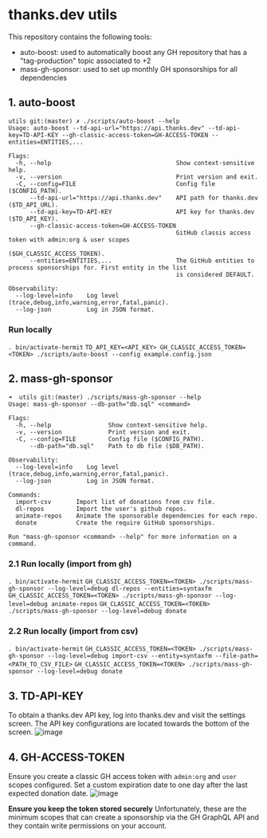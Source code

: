 # thanks.dev utils
This repository contains the following tools:
  - auto-boost: used to automatically boost any GH repository that has a "tag-production" topic associated to +2
  - mass-gh-sponsor: used to set up monthly GH sponsorships for all dependencies

## 1. auto-boost
```
utils git:(master) ✗ ./scripts/auto-boost --help
Usage: auto-boost --td-api-url="https://api.thanks.dev" --td-api-key=TD-API-KEY --gh-classic-access-token=GH-ACCESS-TOKEN --entities=ENTITIES,...

Flags:
  -h, --help                                   Show context-sensitive help.
  -v, --version                                Print version and exit.
  -C, --config=FILE                            Config file ($CONFIG_PATH).
      --td-api-url="https://api.thanks.dev"    API path for thanks.dev ($TD_API_URL).
      --td-api-key=TD-API-KEY                  API key for thanks.dev ($TD_API_KEY).
      --gh-classic-access-token=GH-ACCESS-TOKEN
                                               GitHub classis access token with admin:org & user scopes
                                               ($GH_CLASSIC_ACCESS_TOKEN).
      --entities=ENTITIES,...                  The GitHub entities to process sponsorships for. First entity in the list
                                               is considered DEFAULT.

Observability:
  --log-level=info    Log level (trace,debug,info,warning,error,fatal,panic).
  --log-json          Log in JSON format.
```

### Run locally
`. bin/activate-hermit`
`TD_API_KEY=<API_KEY> GH_CLASSIC_ACCESS_TOKEN=<TOKEN> ./scripts/auto-boost --config example.config.json`


## 2. mass-gh-sponsor
```
➜  utils git:(master) ./scripts/mass-gh-sponsor --help
Usage: mass-gh-sponsor --db-path="db.sql" <command>

Flags:
  -h, --help                Show context-sensitive help.
  -v, --version             Print version and exit.
  -C, --config=FILE         Config file ($CONFIG_PATH).
      --db-path="db.sql"    Path to db file ($DB_PATH).

Observability:
  --log-level=info    Log level (trace,debug,info,warning,error,fatal,panic).
  --log-json          Log in JSON format.

Commands:
  import-csv       Import list of donations from csv file.
  dl-repos         Import the user's github repos.
  animate-repos    Animate the sponsorable dependencies for each repo.
  donate           Create the require GitHub sponsorships.

Run "mass-gh-sponsor <command> --help" for more information on a command.
```

### 2.1 Run locally (import from gh)
`. bin/activate-hermit`
`GH_CLASSIC_ACCESS_TOKEN=<TOKEN> ./scripts/mass-gh-sponsor --log-level=debug dl-repos --entities=syntaxfm`
`GH_CLASSIC_ACCESS_TOKEN=<TOKEN> ./scripts/mass-gh-sponsor --log-level=debug animate-repos`
`GH_CLASSIC_ACCESS_TOKEN=<TOKEN> ./scripts/mass-gh-sponsor --log-level=debug donate`

### 2.2 Run locally (import from csv)
`. bin/activate-hermit`
`GH_CLASSIC_ACCESS_TOKEN=<TOKEN> ./scripts/mass-gh-sponsor --log-level=debug import-csv --entity=syntaxfm --file-path=<PATH_TO_CSV_FILE>`
`GH_CLASSIC_ACCESS_TOKEN=<TOKEN> ./scripts/mass-gh-sponsor --log-level=debug donate`

## 3. TD-API-KEY
To obtain a thanks.dev API key, log into thanks.dev and visit the settings screen. The API key configurations are located towards the bottom of the screen.
![image](https://github.com/thnxdev/utils/assets/72539235/610b19f4-2c52-4060-b17f-8f81ba8dbaf7)

## 4. GH-ACCESS-TOKEN
Ensure you create a classic GH access token with `admin:org` and `user` scopes configured. Set a custom expiration date to one day after the last expected donation date.
![image](https://github.com/thnxdev/utils/assets/72539235/a5ffdd99-0db0-4945-a95b-033864c56685)

**Ensure you keep the token stored securely**
Unfortunately, these are the minimum scopes that can create a sponsorship via the GH GraphQL API and they contain write permissions on your account.

